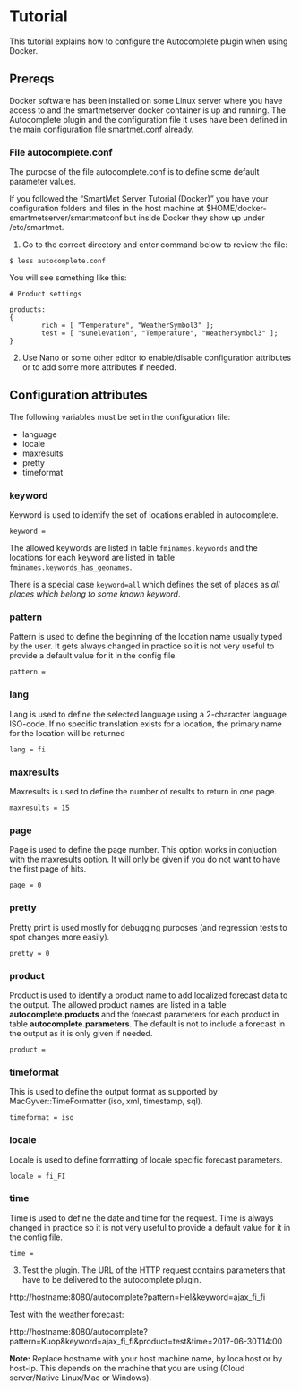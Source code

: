 # Tutorial

This tutorial explains how to configure the Autocomplete plugin when using Docker.

## Prereqs

Docker software has been installed on some Linux server where you have access to and the smartmetserver docker container is up and running.
The Autocomplete plugin and the configuration file it uses have been defined in the main configuration file smartmet.conf already.

### File autocomplete.conf

The purpose of the file autocomplete.conf is to define some default parameter values.

If you followed the “SmartMet Server Tutorial (Docker)” you have your configuration folders and files in the host machine at $HOME/docker-smartmetserver/smartmetconf but inside Docker they show up under /etc/smartmet. 

1. Go to the correct directory and enter command below to review the file:

```
$ less autocomplete.conf
```
You will see something like this:

```
# Product settings

products:
{
        rich = [ "Temperature", "WeatherSymbol3" ];
        test = [ "sunelevation", "Temperature", "WeatherSymbol3" ];
}
```

2. Use Nano or some other editor to enable/disable configuration attributes or to add some more attributes if needed.

## Configuration attributes

The following variables must be set in the configuration file:
* language
* locale
* maxresults
* pretty
* timeformat

### keyword
Keyword is used to identify the set of locations enabled in autocomplete.
```
keyword =
```
The allowed keywords are listed in table `fminames.keywords` and the locations for each keyword are listed in table `fminames.keywords_has_geonames`.

There is a special case `keyword=all` which defines the set of places as *all places which belong to some known keyword*.

### pattern
Pattern is used to define the beginning of the location name usually typed by the user. It gets always changed in practice so it is not very useful to provide a default value for it in the config file. 

```
pattern = 
```

### lang
Lang is used to define the selected language using a 2-character language ISO-code. If no specific translation exists for a location, the primary name for the location will be returned

```
lang = fi
```

### maxresults
Maxresults is used to define the number of results to return in one page.

```
maxresults = 15
```

### page
Page is used to define the page number. This option works in conjuction with the maxresults option. It will only be given if you do not want to have the first page of hits.

```
page = 0
```

### pretty
Pretty print is used mostly for debugging purposes (and regression tests to spot changes more easily).

```
pretty = 0
```

### product
Product is used to identify a product name to add localized forecast data to the output. The allowed product names are listed in a table **autocomplete.products** and the forecast parameters for each product in table **autocomplete.parameters**. The default is not to include a forecast in the output as it is only given if needed.

```
product = 
```

### timeformat
This is used to define the output format as supported by MacGyver::TimeFormatter (iso, xml, timestamp, sql).

```
timeformat = iso
```

### locale
Locale is used to define formatting of locale specific forecast parameters.

```
locale = fi_FI 
```

### time
Time is used to define the date and time for the request. Time is always changed in practice so it is not very useful to provide a default value for it in the config file.

```
time =
```

3. Test the plugin. The URL of the HTTP request contains parameters that have to be delivered to the autocomplete plugin. 

http://hostname:8080/autocomplete?pattern=Hel&keyword=ajax_fi_fi

Test with the weather forecast:

http://hostname:8080/autocomplete?pattern=Kuop&keyword=ajax_fi_fi&product=test&time=2017-06-30T14:00

**Note:** Replace hostname with your host machine name, by localhost or by host-ip. This depends on the machine that you are using (Cloud server/Native Linux/Mac or Windows).
